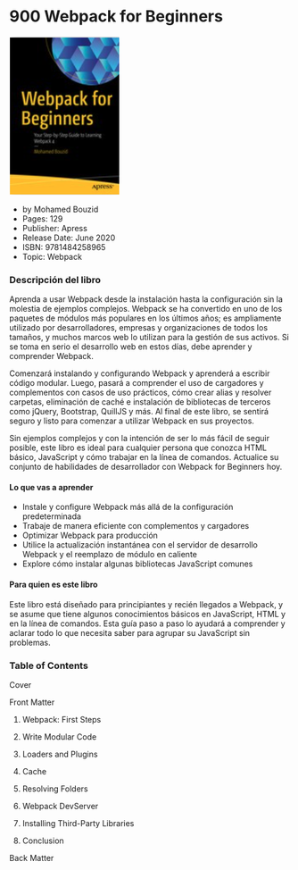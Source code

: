 # 900 Webpack for Beginners

![900-portada](900-Webpack-for-Beginners/images/900-portada.png)

* by Mohamed Bouzid
* Pages: 129
* Publisher: Apress
* Release Date: June 2020
* ISBN: 9781484258965
* Topic: Webpack

### Descripción del libro

Aprenda a usar Webpack desde la instalación hasta la configuración sin la molestia de ejemplos complejos. Webpack se ha convertido en uno de los paquetes de módulos más populares en los últimos años; es ampliamente utilizado por desarrolladores, empresas y organizaciones de todos los tamaños, y muchos marcos web lo utilizan para la gestión de sus activos. Si se toma en serio el desarrollo web en estos días, debe aprender y comprender Webpack.

Comenzará instalando y configurando Webpack y aprenderá a escribir código modular. Luego, pasará a comprender el uso de cargadores y complementos con casos de uso prácticos, cómo crear alias y resolver carpetas, eliminación de caché e instalación de bibliotecas de terceros como jQuery, Bootstrap, QuillJS y más. Al final de este libro, se sentirá seguro y listo para comenzar a utilizar Webpack en sus proyectos.

Sin ejemplos complejos y con la intención de ser lo más fácil de seguir posible, este libro es ideal para cualquier persona que conozca HTML básico, JavaScript y cómo trabajar en la línea de comandos. Actualice su conjunto de habilidades de desarrollador con Webpack for Beginners hoy.

#### Lo que vas a aprender

* Instale y configure Webpack más allá de la configuración predeterminada
* Trabaje de manera eficiente con complementos y cargadores
* Optimizar Webpack para producción
* Utilice la actualización instantánea con el servidor de desarrollo Webpack y el reemplazo de módulo en caliente
* Explore cómo instalar algunas bibliotecas JavaScript comunes

#### Para quien es este libro

Este libro está diseñado para principiantes y recién llegados a Webpack, y se asume que tiene algunos conocimientos básicos en JavaScript, HTML y en la línea de comandos. Esta guía paso a paso lo ayudará a comprender y aclarar todo lo que necesita saber para agrupar su JavaScript sin problemas.

### Table of Contents

Cover

Front Matter

1. Webpack: First Steps

2. Write Modular Code

3. Loaders and Plugins

4. Cache

5. Resolving Folders

6. Webpack DevServer

7. Installing Third-Party Libraries

8. Conclusion

Back Matter
